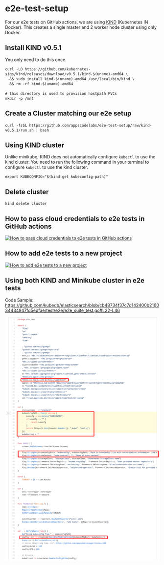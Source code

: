 # e2e-test-setup

For our e2e tests on GitHub actions, we are using [KIND](https://kind.sigs.k8s.io) (Kubernetes IN Docker). This creates a single master and 2 worker node cluster using only Docker.

## Install KIND v0.5.1

You only need to do this once.

```console
curl -LO https://github.com/kubernetes-sigs/kind/releases/download/v0.5.1/kind-$(uname)-amd64 \
  && sudo install kind-$(uname)-amd64 /usr/local/bin/kind \
  && rm -rf kind-$(uname)-amd64

# this directory is used to provision hostpath PVCs
mkdir -p /mnt
```

## Create a Cluster matching our e2e setup

```console
curl -fsSL https://github.com/appscodelabs/e2e-test-setup/raw/kind-v0.5.1/run.sh | bash
```

## Using KIND cluster

Unlike minikube, KIND does not automatically configure `kubectl` to use the kind cluster. You need to run the following command in your terminal to configure `kubectl` to use the kind cluster.

```console
export KUBECONFIG="$(kind get kubeconfig-path)"
```


## Delete cluster

```console
kind delete cluster
```

## How to pass cloud credentials to e2e tests in GitHub actions

[![How to pass cloud credentials to e2e tests in GitHub actions](https://img.youtube.com/vi/8QtXBaGY9q4/0.jpg)](https://www.youtube-nocookie.com/embed/8QtXBaGY9q4)

## How to add e2e tests to a new project

[![How to add e2e tests to a new project](https://img.youtube.com/vi/WSmj8uNhaCU/0.jpg)](https://www.youtube-nocookie.com/embed/WSmj8uNhaCU)

## Using both KIND and Minikube cluster in e2e tests

Code Sample:
https://github.com/kubedb/elasticsearch/blob/cb48734f37c7d142400b216034434947fd5edfae/test/e2e/e2e_suite_test.go#L32-L46

[![e2e test sample code](e2e-test-code.png)](https://github.com/kubedb/elasticsearch/blob/cb48734f37c7d142400b216034434947fd5edfae/test/e2e/e2e_suite_test.go#L32-L46)
